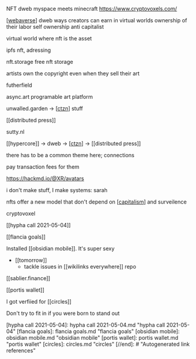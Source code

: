 NFT dweb
myspace meets minecraft
https://www.cryptovoxels.com/

[[webaverse]]
dweb
ways creators can earn in virtual worlds
ownership of their labor
self ownership
anti capitalist

virtual world where nft is the asset


ipfs nft, adressing

nft.storage free nft storage

artists own the copyright even when they sell their art

futherfield


async.art programable art platform

unwalled.garden -> [[ctzn]] stuff

[[distributed press]]

sutty.nl

[[hypercore]] -> dweb -> [[ctzn]] -> [[distributed press]]

there has to be a common theme here; connections

pay transaction fees for them

https://hackmd.io/@XR/avatars

i don't make stuff, I make systems: sarah

nfts offer a new model that don't depend on [[capitalism]] and surveilence 

cryptovoxel

[[hypha call 2021-05-04]]

[[flancia goals]]

Installed [[obsidian mobile]]. It's super sexy

-	[[tomorrow]]
	-	tackle issues in [[wikilinks everywhere]] repo

[[sablier.finance]]

[[portis wallet]]


I got verfiied for [[circles]]

Don't try to fit in if you were born to stand out


[//begin]: # "Autogenerated link references for markdown compatibility"
[webaverse]: webaverse.md "webaverse"
[ctzn]: ctzn.md "ctzn"
[ctzn]: ctzn.md "ctzn"
[capitalism]: capitalism.md "capitalism"
[hypha call 2021-05-04]: hypha call 2021-05-04.md "hypha call 2021-05-04"
[flancia goals]: flancia goals.md "flancia goals"
[obsidian mobile]: obsidian mobile.md "obsidian mobile"
[portis wallet]: portis wallet.md "portis wallet"
[circles]: circles.md "circles"
[//end]: # "Autogenerated link references"


